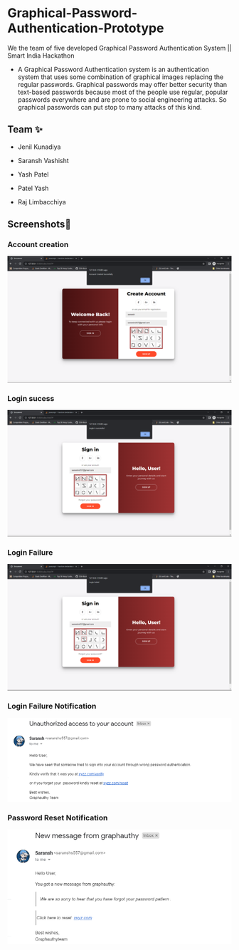 
# Graphical-Password-Authentication-Prototype

We the team of five developed Graphical Password Authentication System || Smart India Hackathon



- A Graphical Password Authentication system is an authentication system that uses some combination of graphical images replacing the regular passwords. Graphical passwords may offer better security than text-based passwords because most of the people use regular, popular passwords everywhere and are prone to social engineering attacks. So graphical passwords can put stop to many attacks of this kind.





## Team ✨

- Jenil Kunadiya

- Saransh Vashisht

- Yash Patel

- Patel Yash

- Raj Limbacchiya 


## Screenshots📸


### Account creation
![Account creation](https://github.com/saransh-vashisht/Graphical-Pasword-Authentication-Prototype/blob/main/screenshots/account%20creation.png?raw=true)

### Login sucess
![Login sucessful](https://github.com/saransh-vashisht/Graphical-Pasword-Authentication-Prototype/blob/main/screenshots/login%20success.png?raw=true)


### Login Failure
![Login failure](https://github.com/saransh-vashisht/Graphical-Pasword-Authentication-Prototype/blob/main/screenshots/Login%20failed.png?raw=true)

### Login Failure Notification
![Login failure notifs](https://github.com/saransh-vashisht/Graphical-Pasword-Authentication-Prototype/blob/main/screenshots/Login%20fail%20notification.png?raw=true)


### Password Reset Notification
![Password notification](https://github.com/saransh-vashisht/Graphical-Pasword-Authentication-Prototype/blob/main/screenshots/Password%20reset.png?raw=true)

